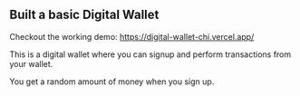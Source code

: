 
## Built a basic Digital Wallet

Checkout the working demo: https://digital-wallet-chi.vercel.app/

This is a digital wallet where you can signup and perform transactions from your wallet.


You get a random amount of money when you sign up.
